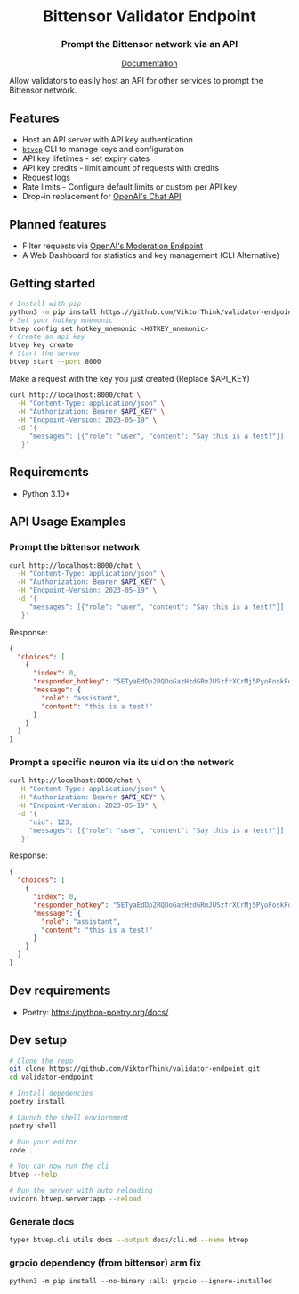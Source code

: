<div align="center">

# **Bittensor Validator Endpoint**

### Prompt the Bittensor network via an API <!-- omit in toc -->

[Documentation](./docs)

</div>

Allow validators to easily host an API for other services to prompt the Bittensor network.

## Features

- Host an API server with API key authentication
- [`btvep`](./docs/cli.md) CLI to manage keys and configuration
- API key lifetimes - set expiry dates
- API key credits - limit amount of requests with credits
- Request logs
- Rate limits - Configure default limits or custom per API key
- Drop-in replacement for [OpenAI's Chat API](https://platform.openai.com/docs/api-reference/chat)

## Planned features

- Filter requests via [OpenAI's Moderation Endpoint](https://platform.openai.com/docs/guides/moderation/overview)
- A Web Dashboard for statistics and key management (CLI Alternative)

## Getting started

```bash
# Install with pip
python3 -m pip install https://github.com/ViktorThink/validator-endpoint/raw/main/dist/btvep-0.1.0-py3-none-any.whl
# Set your hotkey mnemonic
btvep config set hotkey_mnemonic <HOTKEY_mnemonic>
# Create an api key
btvep key create
# Start the server
btvep start --port 8000
```

Make a request with the key you just created (Replace $API_KEY)

```bash
curl http://localhost:8000/chat \
  -H "Content-Type: application/json" \
  -H "Authorization: Bearer $API_KEY" \
  -H "Endpoint-Version: 2023-05-19" \
  -d '{
     "messages": [{"role": "user", "content": "Say this is a test!"}]
   }'
```

## Requirements

- Python 3.10+

## API Usage Examples

### Prompt the bittensor network

```bash
curl http://localhost:8000/chat \
  -H "Content-Type: application/json" \
  -H "Authorization: Bearer $API_KEY" \
  -H "Endpoint-Version: 2023-05-19" \
  -d '{
     "messages": [{"role": "user", "content": "Say this is a test!"}]
   }'
```

Response:

```json
{
  "choices": [
    {
      "index": 0,
      "responder_hotkey": "5ETyaEdDp2RQDoGazHzdGRmJUSzfrXCrMj5PyoFoskFdtsyH",
      "message": {
        "role": "assistant",
        "content": "this is a test!"
      }
    }
  ]
}
```

### Prompt a specific neuron via its uid on the network

```bash
curl http://localhost:8000/chat \
  -H "Content-Type: application/json" \
  -H "Authorization: Bearer $API_KEY" \
  -H "Endpoint-Version: 2023-05-19" \
  -d '{
     "uid": 123,
     "messages": [{"role": "user", "content": "Say this is a test!"}]
   }'
```

Response:

```json
{
  "choices": [
    {
      "index": 0,
      "responder_hotkey": "5ETyaEdDp2RQDoGazHzdGRmJUSzfrXCrMj5PyoFoskFdtsyH",
      "message": {
        "role": "assistant",
        "content": "this is a test!"
      }
    }
  ]
}
```

## Dev requirements

- Poetry: https://python-poetry.org/docs/

## Dev setup

```bash
# Clone the repo
git clone https://github.com/ViktorThink/validator-endpoint.git
cd validator-endpoint

# Install depedencies
poetry install

# Launch the shell enviornment
poetry shell

# Run your editor
code .

# You can now run the cli
btvep --help

# Run the server with auto reloading
uvicorn btvep.server:app --reload
```

### Generate docs

```bash
typer btvep.cli utils docs --output docs/cli.md --name btvep
```

### grpcio dependency (from bittensor) arm fix

```
python3 -m pip install --no-binary :all: grpcio --ignore-installed
```
